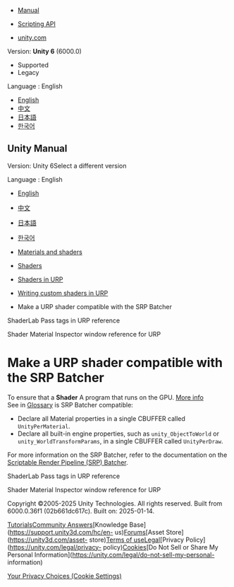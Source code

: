 [](https://docs.unity3d.com)

  * [Manual](../Manual/index.html)
  * [Scripting API](../ScriptReference/index.html)

  * [unity.com](https://unity.com/)

Version: **Unity 6** (6000.0)

  * Supported
  * Legacy

Language : English

  * [English](/Manual/urp/shaders-in-universalrp-srp-batcher.html)
  * [中文](/cn/current/Manual/urp/shaders-in-universalrp-srp-batcher.html)
  * [日本語](/ja/current/Manual/urp/shaders-in-universalrp-srp-batcher.html)
  * [한국어](/kr/current/Manual/urp/shaders-in-universalrp-srp-batcher.html)

[](https://docs.unity3d.com)

## Unity Manual

Version: Unity 6Select a different version

Language : English

  * [English](/Manual/urp/shaders-in-universalrp-srp-batcher.html)
  * [中文](/cn/current/Manual/urp/shaders-in-universalrp-srp-batcher.html)
  * [日本語](/ja/current/Manual/urp/shaders-in-universalrp-srp-batcher.html)
  * [한국어](/kr/current/Manual/urp/shaders-in-universalrp-srp-batcher.html)

  * [Materials and shaders](../materials-and-shaders.html)
  * [Shaders](../Shaders.html)
  * [Shaders in URP](../urp/shaders-in-universalrp.html)
  * [Writing custom shaders in URP](../urp/writing-custom-shaders-urp.html)
  * Make a URP shader compatible with the SRP Batcher

[](../urp/urp-shaders/urp-shaderlab-pass-tags.html)

ShaderLab Pass tags in URP reference

[](../urp/shaders-in-universalrp-reference.html)

Shader Material Inspector window reference for URP

# Make a URP shader compatible with the SRP Batcher

To ensure that a **Shader** A program that runs on the GPU. [More
info](../Shaders.html)  
See in [Glossary](../Glossary.html#Shader) is SRP Batcher compatible:

  * Declare all Material properties in a single CBUFFER called `UnityPerMaterial`.
  * Declare all built-in engine properties, such as `unity_ObjectToWorld` or `unity_WorldTransformParams`, in a single CBUFFER called `UnityPerDraw`.

For more information on the SRP Batcher, refer to the documentation on the
[Scriptable Render Pipeline (SRP)
Batcher](https://docs.unity3d.com/Manual/SRPBatcher.html).

[](../urp/urp-shaders/urp-shaderlab-pass-tags.html)

ShaderLab Pass tags in URP reference

[](../urp/shaders-in-universalrp-reference.html)

Shader Material Inspector window reference for URP

Copyright ©2005-2025 Unity Technologies. All rights reserved. Built from
6000.0.36f1 (02b661dc617c). Built on: 2025-01-14.

[Tutorials](https://learn.unity.com/)[Community
Answers](https://answers.unity3d.com)[Knowledge
Base](https://support.unity3d.com/hc/en-
us)[Forums](https://forum.unity3d.com)[Asset Store](https://unity3d.com/asset-
store)[Terms of
use](https://docs.unity3d.com/Manual/TermsOfUse.html)[Legal](https://unity.com/legal)[Privacy
Policy](https://unity.com/legal/privacy-
policy)[Cookies](https://unity.com/legal/cookie-policy)[Do Not Sell or Share
My Personal Information](https://unity.com/legal/do-not-sell-my-personal-
information)

[Your Privacy Choices (Cookie Settings)](javascript:void\(0\);)

